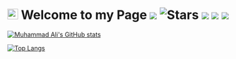 # [<img src="https://github.com/TheDudeThatCode/TheDudeThatCode/blob/master/Assets/Earth.gif" width="24px">](https://t.me/kmuhammadali) Welcome to my Page ![](https://komarev.com/ghpvc/?username=kamoliddeenov&style=flat-square) <img src="https://img.shields.io/github/stars/kamoliddeenov?label=Stars" alt="Stars"> <a href="https://github.com/kamoliddeenov/"><img src="https://img.shields.io/github/followers/kamoliddeenov?style=flat-square?color=%234CC61E&label=Followers%20"/></a> <img src="https://img.shields.io/badge/Lives-Uzbekistan-blue" /></a> <a href="https://t.me/kmuhammadali"><img src="https://img.shields.io/badge/Telegram-FFFFFF?style=flat&logo=telegram&logoColor=black"/>



[![Muhammad Ali's GitHub stats](https://github-readme-stats.vercel.app/api?username=kamoliddeenov&show_icons=true&theme=nightowl)](https://github.com/kamoliddeenov/) 

[![Top Langs](https://github-readme-stats.vercel.app/api/top-langs/?username=kamoliddeenov&layout=compact&theme=nightowl)](https://github.com/kamoliddeenov/)
